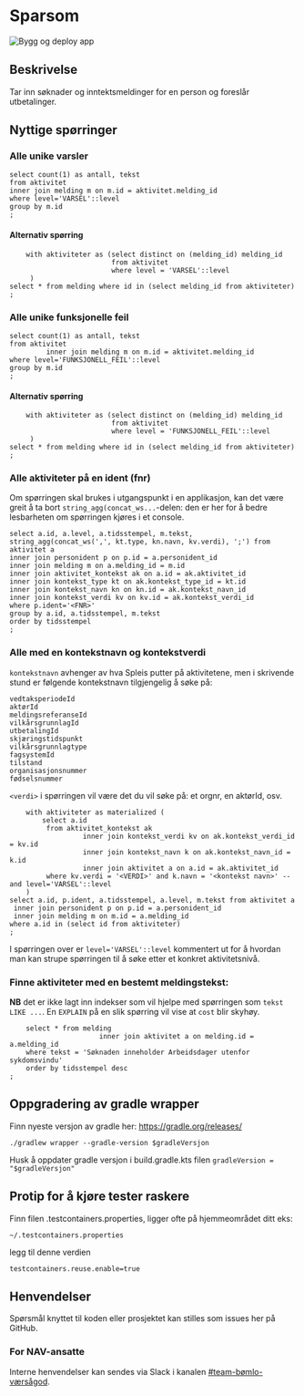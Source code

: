 # Sparsom
![Bygg og deploy app](https://github.com/navikt/helse-sparsom/workflows/Sparsom/badge.svg)

## Beskrivelse

Tar inn søknader og inntektsmeldinger for en person og foreslår utbetalinger.

## Nyttige spørringer

### Alle unike varsler

```postgresql
select count(1) as antall, tekst
from aktivitet
inner join melding m on m.id = aktivitet.melding_id
where level='VARSEL'::level
group by m.id
;
```
#### Alternativ spørring

```postgresql
    with aktiviteter as (select distinct on (melding_id) melding_id
                         from aktivitet
                         where level = 'VARSEL'::level
     )
select * from melding where id in (select melding_id from aktiviteter)
;
```

### Alle unike funksjonelle feil

```postgresql
select count(1) as antall, tekst
from aktivitet
         inner join melding m on m.id = aktivitet.melding_id
where level='FUNKSJONELL_FEIL'::level
group by m.id
;
```

#### Alternativ spørring

```postgresql
    with aktiviteter as (select distinct on (melding_id) melding_id
                         from aktivitet
                         where level = 'FUNKSJONELL_FEIL'::level
     )
select * from melding where id in (select melding_id from aktiviteter)
;
```

### Alle aktiviteter på en ident (fnr)

Om spørringen skal brukes i utgangspunkt i en applikasjon, kan det være greit å ta bort `string_agg(concat_ws...`-delen: den er her for å bedre
lesbarheten om spørringen kjøres i et console.
````postgresql
select a.id, a.level, a.tidsstempel, m.tekst, string_agg(concat_ws(',', kt.type, kn.navn, kv.verdi), ';') from aktivitet a
inner join personident p on p.id = a.personident_id
inner join melding m on a.melding_id = m.id
inner join aktivitet_kontekst ak on a.id = ak.aktivitet_id
inner join kontekst_type kt on ak.kontekst_type_id = kt.id
inner join kontekst_navn kn on kn.id = ak.kontekst_navn_id
inner join kontekst_verdi kv on kv.id = ak.kontekst_verdi_id
where p.ident='<FNR>'
group by a.id, a.tidsstempel, m.tekst
order by tidsstempel
;
````

### Alle med en kontekstnavn og kontekstverdi

`kontekstnavn` avhenger av hva Spleis putter på aktivitetene, men i skrivende stund er følgende kontekstnavn tilgjengelig å søke på:

```
vedtaksperiodeId
aktørId
meldingsreferanseId
vilkårsgrunnlagId
utbetalingId
skjæringstidspunkt
vilkårsgrunnlagtype
fagsystemId
tilstand
organisasjonsnummer
fødselsnummer
```

`<verdi>` i spørringen vil være det du vil søke på: et orgnr, en aktørId, osv.

```postgresql
    with aktiviteter as materialized (
        select a.id
         from aktivitet_kontekst ak
                  inner join kontekst_verdi kv on ak.kontekst_verdi_id = kv.id
                  inner join kontekst_navn k on ak.kontekst_navn_id = k.id
                  inner join aktivitet a on a.id = ak.aktivitet_id
         where kv.verdi = '<VERDI>' and k.navn = '<kontekst navn>' -- and level='VARSEL'::level
    )
select a.id, p.ident, a.tidsstempel, a.level, m.tekst from aktivitet a
 inner join personident p on p.id = a.personident_id
 inner join melding m on m.id = a.melding_id
where a.id in (select id from aktiviteter)
;
```

I spørringen over er `level='VARSEL'::level` kommentert ut for å hvordan man kan strupe spørringen til å søke etter et konkret aktivitetsnivå.

### Finne aktiviteter med en bestemt meldingstekst:

**NB** det er ikke lagt inn indekser som vil hjelpe med spørringen som `tekst LIKE ...`. En `EXPLAIN` på en slik spørring vil vise at `cost` blir skyhøy.

```postgresql
    select * from melding
                      inner join aktivitet a on melding.id = a.melding_id
    where tekst = 'Søknaden inneholder Arbeidsdager utenfor sykdomsvindu'
    order by tidsstempel desc
;
```

## Oppgradering av gradle wrapper
Finn nyeste versjon av gradle her: https://gradle.org/releases/

```./gradlew wrapper --gradle-version $gradleVersjon```

Husk å oppdater gradle versjon i build.gradle.kts filen
```gradleVersion = "$gradleVersjon"```

## Protip for å kjøre tester raskere
Finn filen .testcontainers.properties, ligger ofte på hjemmeområdet ditt eks:

```~/.testcontainers.properties```

legg til denne verdien

```testcontainers.reuse.enable=true```

## Henvendelser
Spørsmål knyttet til koden eller prosjektet kan stilles som issues her på GitHub.

### For NAV-ansatte
Interne henvendelser kan sendes via Slack i kanalen [#team-bømlo-værsågod](https://nav-it.slack.com/archives/C019637N90X).
